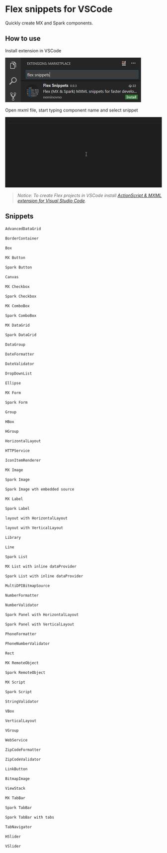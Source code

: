 # Flex snippets for VSCode

Quickly create MX and Spark components.

## How to use

Install extension in VSCode 

![Install Flex Snippets](images/install.png "Install Flex Snippets")

Open mxml file, start typing component name and select snippet

![Use Flex Snippets](images/use.gif "Use Flex Snippets")


> _Notice: To create Flex projects in VSCode install [ActionScript & MXML extension for Visual Studio Code](https://as3mxml.com)._


## Snippets

`AdvancedDataGrid`

`BorderContainer`

`Box`

`MX Button`

`Spark Button`

`Canvas`

`MX Checkbox`

`Spark Checkbox`

`MX ComboBox`

`Spark ComboBox `

`MX DataGrid`

`Spark DataGrid`

`DataGroup`

`DateFormatter`

`DateValidator`

`DropDownList`

`Ellipse`

`MX Form`

`Spark Form`

`Group`

`HBox`

`HGroup`

`HorizontalLayout`

`HTTPService`

`IconItemRenderer`

`MX Image`

`Spark Image`

`Spark Image wth embedded source`

`MX Label`

`Spark Label`

`layout with HorizontalLayout`

`layout with VerticalLayout`

`Library`

`Line`

`Spark List`

`MX List with inline dataProvider`

`Spark List with inline dataProvider`

`MultiDPIBitmapSource`

`NumberFormatter`

`NumberValidator`

`Spark Panel with HorizontalLayout`

`Spark Panel with VerticalLayout`

`PhoneFormatter`

`PhoneNumberValidator`

`Rect`

`MX RemoteObject`

`Spark RemoteObject`

`MX Script`

`Spark Script`

`StringValidator`

`VBox`

`VerticalLayout `

`VGroup`

`WebService`

`ZipCodeFormatter`

`ZipCodeValidator`

`LinkButton`

`BitmapImage`

`ViewStack`

`MX TabBar`

`Spark TabBar`

`Spark TabBar with tabs`

`TabNavigator`

`HSlider`

`VSlider`
